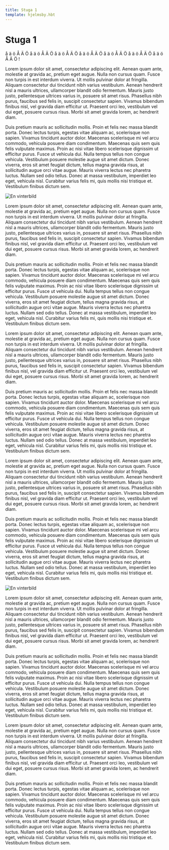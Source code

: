 ```yaml
---
title: Stuga 1
template: hjelmsby.hbt
---
```

Stuga 1
========
 å ä ö Å Ä Ö å ä ö Å Ä Ö å ä ö Å Ä Ö å ä ö Å Ä Ö å ä ö Å Ä Ö å ä ö Å Ä Ö å ä ö Å Ä Ö !

Lorem ipsum dolor sit amet, consectetur adipiscing elit. Aenean quam ante, molestie at gravida ac, pretium eget augue. Nulla non cursus quam. Fusce non turpis in est interdum viverra. Ut mollis pulvinar dolor at fringilla. Aliquam consectetur dui tincidunt nibh varius vestibulum. Aenean hendrerit nisl a mauris ultrices, ullamcorper blandit odio fermentum. Mauris justo justo, pellentesque ultrices varius in, posuere sit amet risus. Phasellus nibh purus, faucibus sed felis in, suscipit consectetur sapien. Vivamus bibendum finibus nisl, vel gravida diam efficitur ut. Praesent orci leo, vestibulum vel dui eget, posuere cursus risus. Morbi sit amet gravida lorem, ac hendrerit diam.

Duis pretium mauris ac sollicitudin mollis. Proin et felis nec massa blandit porta. Donec lectus turpis, egestas vitae aliquam ac, scelerisque non sapien. Vivamus tincidunt auctor dolor. Maecenas scelerisque mi vel arcu commodo, vehicula posuere diam condimentum. Maecenas quis sem quis felis vulputate maximus. Proin ac nisi vitae libero scelerisque dignissim ut efficitur purus. Fusce ut vehicula dui. Nulla tempus tellus non congue vehicula. Vestibulum posuere molestie augue sit amet dictum. Donec viverra, eros sit amet feugiat dictum, tellus magna gravida risus, at sollicitudin augue orci vitae augue. Mauris viverra lectus nec pharetra luctus. Nullam sed odio tellus. Donec at massa vestibulum, imperdiet leo eget, vehicula nisl. Curabitur varius felis mi, quis mollis nisi tristique et. Vestibulum finibus dictum sem.

<img class="pull-right img-responsive" src="https://lh4.googleusercontent.com/-zKQQ-i8SIxc/VOiYhOy4e2I/AAAAAAAAC04/SDs_yW2YUjc/w868-h651-no/2014-01-31" alt="En vinterbild" title="Vinterbild">

Lorem ipsum dolor sit amet, consectetur adipiscing elit. Aenean quam ante, molestie at gravida ac, pretium eget augue. Nulla non cursus quam. Fusce non turpis in est interdum viverra. Ut mollis pulvinar dolor at fringilla. Aliquam consectetur dui tincidunt nibh varius vestibulum. Aenean hendrerit nisl a mauris ultrices, ullamcorper blandit odio fermentum. Mauris justo justo, pellentesque ultrices varius in, posuere sit amet risus. Phasellus nibh purus, faucibus sed felis in, suscipit consectetur sapien. Vivamus bibendum finibus nisl, vel gravida diam efficitur ut. Praesent orci leo, vestibulum vel dui eget, posuere cursus risus. Morbi sit amet gravida lorem, ac hendrerit diam.

Duis pretium mauris ac sollicitudin mollis. Proin et felis nec massa blandit porta. Donec lectus turpis, egestas vitae aliquam ac, scelerisque non sapien. Vivamus tincidunt auctor dolor. Maecenas scelerisque mi vel arcu commodo, vehicula posuere diam condimentum. Maecenas quis sem quis felis vulputate maximus. Proin ac nisi vitae libero scelerisque dignissim ut efficitur purus. Fusce ut vehicula dui. Nulla tempus tellus non congue vehicula. Vestibulum posuere molestie augue sit amet dictum. Donec viverra, eros sit amet feugiat dictum, tellus magna gravida risus, at sollicitudin augue orci vitae augue. Mauris viverra lectus nec pharetra luctus. Nullam sed odio tellus. Donec at massa vestibulum, imperdiet leo eget, vehicula nisl. Curabitur varius felis mi, quis mollis nisi tristique et. Vestibulum finibus dictum sem.

Lorem ipsum dolor sit amet, consectetur adipiscing elit. Aenean quam ante, molestie at gravida ac, pretium eget augue. Nulla non cursus quam. Fusce non turpis in est interdum viverra. Ut mollis pulvinar dolor at fringilla. Aliquam consectetur dui tincidunt nibh varius vestibulum. Aenean hendrerit nisl a mauris ultrices, ullamcorper blandit odio fermentum. Mauris justo justo, pellentesque ultrices varius in, posuere sit amet risus. Phasellus nibh purus, faucibus sed felis in, suscipit consectetur sapien. Vivamus bibendum finibus nisl, vel gravida diam efficitur ut. Praesent orci leo, vestibulum vel dui eget, posuere cursus risus. Morbi sit amet gravida lorem, ac hendrerit diam.

Duis pretium mauris ac sollicitudin mollis. Proin et felis nec massa blandit porta. Donec lectus turpis, egestas vitae aliquam ac, scelerisque non sapien. Vivamus tincidunt auctor dolor. Maecenas scelerisque mi vel arcu commodo, vehicula posuere diam condimentum. Maecenas quis sem quis felis vulputate maximus. Proin ac nisi vitae libero scelerisque dignissim ut efficitur purus. Fusce ut vehicula dui. Nulla tempus tellus non congue vehicula. Vestibulum posuere molestie augue sit amet dictum. Donec viverra, eros sit amet feugiat dictum, tellus magna gravida risus, at sollicitudin augue orci vitae augue. Mauris viverra lectus nec pharetra luctus. Nullam sed odio tellus. Donec at massa vestibulum, imperdiet leo eget, vehicula nisl. Curabitur varius felis mi, quis mollis nisi tristique et. Vestibulum finibus dictum sem.

Lorem ipsum dolor sit amet, consectetur adipiscing elit. Aenean quam ante, molestie at gravida ac, pretium eget augue. Nulla non cursus quam. Fusce non turpis in est interdum viverra. Ut mollis pulvinar dolor at fringilla. Aliquam consectetur dui tincidunt nibh varius vestibulum. Aenean hendrerit nisl a mauris ultrices, ullamcorper blandit odio fermentum. Mauris justo justo, pellentesque ultrices varius in, posuere sit amet risus. Phasellus nibh purus, faucibus sed felis in, suscipit consectetur sapien. Vivamus bibendum finibus nisl, vel gravida diam efficitur ut. Praesent orci leo, vestibulum vel dui eget, posuere cursus risus. Morbi sit amet gravida lorem, ac hendrerit diam.

Duis pretium mauris ac sollicitudin mollis. Proin et felis nec massa blandit porta. Donec lectus turpis, egestas vitae aliquam ac, scelerisque non sapien. Vivamus tincidunt auctor dolor. Maecenas scelerisque mi vel arcu commodo, vehicula posuere diam condimentum. Maecenas quis sem quis felis vulputate maximus. Proin ac nisi vitae libero scelerisque dignissim ut efficitur purus. Fusce ut vehicula dui. Nulla tempus tellus non congue vehicula. Vestibulum posuere molestie augue sit amet dictum. Donec viverra, eros sit amet feugiat dictum, tellus magna gravida risus, at sollicitudin augue orci vitae augue. Mauris viverra lectus nec pharetra luctus. Nullam sed odio tellus. Donec at massa vestibulum, imperdiet leo eget, vehicula nisl. Curabitur varius felis mi, quis mollis nisi tristique et. Vestibulum finibus dictum sem.

<img class="pull-left img-responsive" src="https://lh4.googleusercontent.com/-zKQQ-i8SIxc/VOiYhOy4e2I/AAAAAAAAC04/SDs_yW2YUjc/w868-h651-no/2014-01-31" alt="En vinterbild" title="Vinterbild">

Lorem ipsum dolor sit amet, consectetur adipiscing elit. Aenean quam ante, molestie at gravida ac, pretium eget augue. Nulla non cursus quam. Fusce non turpis in est interdum viverra. Ut mollis pulvinar dolor at fringilla. Aliquam consectetur dui tincidunt nibh varius vestibulum. Aenean hendrerit nisl a mauris ultrices, ullamcorper blandit odio fermentum. Mauris justo justo, pellentesque ultrices varius in, posuere sit amet risus. Phasellus nibh purus, faucibus sed felis in, suscipit consectetur sapien. Vivamus bibendum finibus nisl, vel gravida diam efficitur ut. Praesent orci leo, vestibulum vel dui eget, posuere cursus risus. Morbi sit amet gravida lorem, ac hendrerit diam.

Duis pretium mauris ac sollicitudin mollis. Proin et felis nec massa blandit porta. Donec lectus turpis, egestas vitae aliquam ac, scelerisque non sapien. Vivamus tincidunt auctor dolor. Maecenas scelerisque mi vel arcu commodo, vehicula posuere diam condimentum. Maecenas quis sem quis felis vulputate maximus. Proin ac nisi vitae libero scelerisque dignissim ut efficitur purus. Fusce ut vehicula dui. Nulla tempus tellus non congue vehicula. Vestibulum posuere molestie augue sit amet dictum. Donec viverra, eros sit amet feugiat dictum, tellus magna gravida risus, at sollicitudin augue orci vitae augue. Mauris viverra lectus nec pharetra luctus. Nullam sed odio tellus. Donec at massa vestibulum, imperdiet leo eget, vehicula nisl. Curabitur varius felis mi, quis mollis nisi tristique et. Vestibulum finibus dictum sem.

Lorem ipsum dolor sit amet, consectetur adipiscing elit. Aenean quam ante, molestie at gravida ac, pretium eget augue. Nulla non cursus quam. Fusce non turpis in est interdum viverra. Ut mollis pulvinar dolor at fringilla. Aliquam consectetur dui tincidunt nibh varius vestibulum. Aenean hendrerit nisl a mauris ultrices, ullamcorper blandit odio fermentum. Mauris justo justo, pellentesque ultrices varius in, posuere sit amet risus. Phasellus nibh purus, faucibus sed felis in, suscipit consectetur sapien. Vivamus bibendum finibus nisl, vel gravida diam efficitur ut. Praesent orci leo, vestibulum vel dui eget, posuere cursus risus. Morbi sit amet gravida lorem, ac hendrerit diam.

Duis pretium mauris ac sollicitudin mollis. Proin et felis nec massa blandit porta. Donec lectus turpis, egestas vitae aliquam ac, scelerisque non sapien. Vivamus tincidunt auctor dolor. Maecenas scelerisque mi vel arcu commodo, vehicula posuere diam condimentum. Maecenas quis sem quis felis vulputate maximus. Proin ac nisi vitae libero scelerisque dignissim ut efficitur purus. Fusce ut vehicula dui. Nulla tempus tellus non congue vehicula. Vestibulum posuere molestie augue sit amet dictum. Donec viverra, eros sit amet feugiat dictum, tellus magna gravida risus, at sollicitudin augue orci vitae augue. Mauris viverra lectus nec pharetra luctus. Nullam sed odio tellus. Donec at massa vestibulum, imperdiet leo eget, vehicula nisl. Curabitur varius felis mi, quis mollis nisi tristique et. Vestibulum finibus dictum sem.
